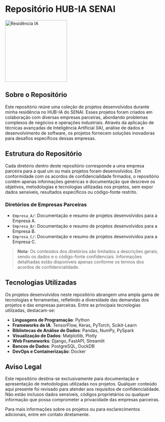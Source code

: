 # Repositório HUB-IA SENAI

<img src="images/Residência-IA.jpeg" alt="Residência IA" width="200"/>


## Sobre o Repositório

Este repositório reúne uma coleção de projetos desenvolvidos durante minha residência no HUB-IA do SENAI. Esses projetos foram criados em colaboração com diversas empresas parceiras, abordando problemas complexos de negócios e operações industriais. Através da aplicação de técnicas avançadas de Inteligência Artificial (IA), análise de dados e desenvolvimento de software, os projetos fornecem soluções inovadoras para desafios específicos dessas empresas.

## Estrutura do Repositório

Cada diretório dentro deste repositório corresponde a uma empresa parceira para a qual um ou mais projetos foram desenvolvidos. Em conformidade com os acordos de confidencialidade firmados, o repositório contém apenas informações genéricas e documentação que descreve os objetivos, metodologias e tecnologias utilizadas nos projetos, sem expor dados sensíveis, resultados específicos ou código-fonte restrito.

### Diretórios de Empresas Parceiras

- `Empresa_A/`: Documentação e resumo de projetos desenvolvidos para a Empresa A.
- `Empresa_B/`: Documentação e resumo de projetos desenvolvidos para a Empresa B.
- `Empresa_C/`: Documentação e resumo de projetos desenvolvidos para a Empresa C.

> **Nota**: Os conteúdos dos diretórios são limitados a descrições gerais, sendo os dados e o código-fonte confidenciais. Informações detalhadas estão disponíveis apenas conforme os termos dos acordos de confidencialidade.

## Tecnologias Utilizadas

Os projetos desenvolvidos neste repositório abrangem uma ampla gama de tecnologias e ferramentas, refletindo a diversidade das demandas dos projetos e das empresas parceiras. Entre as principais tecnologias utilizadas, destacam-se:

- **Linguagens de Programação**: Python
- **Frameworks de IA**: TensorFlow, Keras, PyTorch, Scikit-Learn
- **Bibliotecas de Análise de Dados**: Pandas, NumPy, PySpark
- **Visualização de Dados**: Matplotlib, Plotly
- **Web Frameworks**: Django, FastAPI, Streamlit
- **Bancos de Dados**: PostgreSQL, DuckDB
- **DevOps e Containerização**: Docker

## Aviso Legal

Este repositório destina-se exclusivamente para documentação e apresentação de metodologias utilizadas nos projetos. Qualquer conteúdo aqui presente foi revisado para atender aos requisitos de confidencialidade. Não estão inclusos dados sensíveis, códigos proprietários ou qualquer informação que possa comprometer a privacidade das empresas parceiras.

Para mais informações sobre os projetos ou para esclarecimentos adicionais, entre em contato diretamente.
